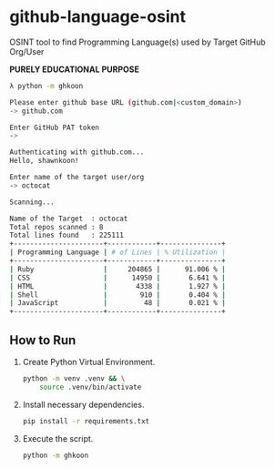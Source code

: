 # github-language-osint

OSINT tool to find Programming Language(s) used by Target GitHub Org/User

**PURELY EDUCATIONAL PURPOSE**

```bash
λ python -m ghkoon

Please enter github base URL (github.com|<custom_domain>)
-> github.com

Enter GitHub PAT token
->

Authenticating with github.com...
Hello, shawnkoon!

Enter name of the target user/org
-> octocat

Scanning...

Name of the Target  : octocat
Total repos scanned : 8
Total lines found   : 225111
+----------------------+------------+---------------+
| Programming Language | # of Lines | % Utilization |
+----------------------+------------+---------------+
| Ruby                 |     204865 |      91.006 % |
| CSS                  |      14950 |       6.641 % |
| HTML                 |       4338 |       1.927 % |
| Shell                |        910 |       0.404 % |
| JavaScript           |         48 |       0.021 % |
+----------------------+------------+---------------+
```

## How to Run

1. Create Python Virtual Environment.

   ```bash
   python -m venv .venv && \
       source .venv/bin/activate
   ```

2. Install necessary dependencies.

   ```bash
   pip install -r requirements.txt
   ```

3. Execute the script.
   ```bash
   python -m ghkoon
   ```
